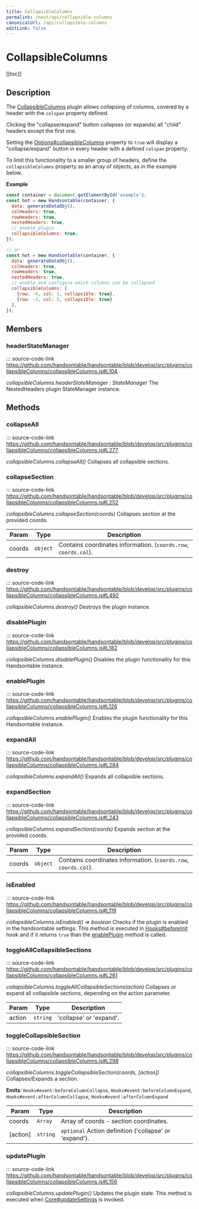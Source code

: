 ```yaml
---
title: CollapsibleColumns
permalink: /next/api/collapsible-columns
canonicalUrl: /api/collapsible-columns
editLink: false
---
```


# CollapsibleColumns

[[toc]]

## Description

The [CollapsibleColumns](#CollapsibleColumns) plugin allows collapsing of columns, covered by a header with the `colspan` property defined.

Clicking the "collapse/expand" button collapses (or expands) all "child" headers except the first one.

Setting the [Options#collapsibleColumns](./Options/#collapsibleColumns) property to `true` will display a "collapse/expand" button in every header
with a defined `colspan` property.

To limit this functionality to a smaller group of headers, define the `collapsibleColumns` property as an array
of objects, as in the example below.

**Example**  
```js
const container = document.getElementById('example');
const hot = new Handsontable(container, {
  data: generateDataObj(),
  colHeaders: true,
  rowHeaders: true,
  nestedHeaders: true,
  // enable plugin
  collapsibleColumns: true,
});

// or
const hot = new Handsontable(container, {
  data: generateDataObj(),
  colHeaders: true,
  rowHeaders: true,
  nestedHeaders: true,
  // enable and configure which columns can be collapsed
  collapsibleColumns: [
    {row: -4, col: 1, collapsible: true},
    {row: -3, col: 5, collapsible: true}
  ],
});
```

## Members

### headerStateManager
::: source-code-link https://github.com/handsontable/handsontable/blob/develop/src/plugins/collapsibleColumns/collapsibleColumns.js#L104
  

_collapsibleColumns.headerStateManager : StateManager_
The NestedHeaders plugin StateManager instance.


## Methods

### collapseAll
::: source-code-link https://github.com/handsontable/handsontable/blob/develop/src/plugins/collapsibleColumns/collapsibleColumns.js#L277
  

_collapsibleColumns.collapseAll()_
Collapses all collapsible sections.



### collapseSection
::: source-code-link https://github.com/handsontable/handsontable/blob/develop/src/plugins/collapsibleColumns/collapsibleColumns.js#L252
  

_collapsibleColumns.collapseSection(coords)_
Collapses section at the provided coords.


| Param | Type | Description |
| --- | --- | --- |
| coords | `object` | Contains coordinates information. (`coords.row`, `coords.col`). |



### destroy
::: source-code-link https://github.com/handsontable/handsontable/blob/develop/src/plugins/collapsibleColumns/collapsibleColumns.js#L492
  

_collapsibleColumns.destroy()_
Destroys the plugin instance.



### disablePlugin
::: source-code-link https://github.com/handsontable/handsontable/blob/develop/src/plugins/collapsibleColumns/collapsibleColumns.js#L182
  

_collapsibleColumns.disablePlugin()_
Disables the plugin functionality for this Handsontable instance.



### enablePlugin
::: source-code-link https://github.com/handsontable/handsontable/blob/develop/src/plugins/collapsibleColumns/collapsibleColumns.js#L126
  

_collapsibleColumns.enablePlugin()_
Enables the plugin functionality for this Handsontable instance.



### expandAll
::: source-code-link https://github.com/handsontable/handsontable/blob/develop/src/plugins/collapsibleColumns/collapsibleColumns.js#L284
  

_collapsibleColumns.expandAll()_
Expands all collapsible sections.



### expandSection
::: source-code-link https://github.com/handsontable/handsontable/blob/develop/src/plugins/collapsibleColumns/collapsibleColumns.js#L243
  

_collapsibleColumns.expandSection(coords)_
Expands section at the provided coords.


| Param | Type | Description |
| --- | --- | --- |
| coords | `object` | Contains coordinates information. (`coords.row`, `coords.col`). |



### isEnabled
::: source-code-link https://github.com/handsontable/handsontable/blob/develop/src/plugins/collapsibleColumns/collapsibleColumns.js#L119
  

_collapsibleColumns.isEnabled() ⇒ boolean_
Checks if the plugin is enabled in the handsontable settings. This method is executed in [Hooks#beforeInit](./Hooks/#beforeInit)
hook and if it returns `true` than the [enablePlugin](#CollapsibleColumns+enablePlugin) method is called.



### toggleAllCollapsibleSections
::: source-code-link https://github.com/handsontable/handsontable/blob/develop/src/plugins/collapsibleColumns/collapsibleColumns.js#L261
  

_collapsibleColumns.toggleAllCollapsibleSections(action)_
Collapses or expand all collapsible sections, depending on the action parameter.


| Param | Type | Description |
| --- | --- | --- |
| action | `string` | 'collapse' or 'expand'. |



### toggleCollapsibleSection
::: source-code-link https://github.com/handsontable/handsontable/blob/develop/src/plugins/collapsibleColumns/collapsibleColumns.js#L298
  

_collapsibleColumns.toggleCollapsibleSection(coords, [action])_
Collapses/Expands a section.

**Emits**: <code>Hooks#event:beforeColumnCollapse</code>, <code>Hooks#event:beforeColumnExpand</code>, <code>Hooks#event:afterColumnCollapse</code>, <code>Hooks#event:afterColumnExpand</code>  

| Param | Type | Description |
| --- | --- | --- |
| coords | `Array` | Array of coords - section coordinates. |
| [action] | `string` | `optional` Action definition ('collapse' or 'expand'). |



### updatePlugin
::: source-code-link https://github.com/handsontable/handsontable/blob/develop/src/plugins/collapsibleColumns/collapsibleColumns.js#L156
  

_collapsibleColumns.updatePlugin()_
Updates the plugin state. This method is executed when [Core#updateSettings](./Core/#updateSettings) is invoked.


